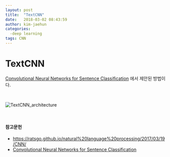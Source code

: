 ```yaml
---
layout: post
title:  "TextCNN"
date:   2018-03-02 08:43:59
author: kim-jaehun
categories:
  -deep learning
tags: CNN
---
```


# TextCNN

[Convolutional Neural Networks for Sentence Classification](http://emnlp2014.org/papers/pdf/EMNLP2014181.pdf) 에서 제안된 방법이다.

<br>

![TextCNN_architecture](https://drive.google.com/uc?id=1V_eDSDjbEFknbFJPkCACO8ZQSdj7O0os)

<br>




#### 참고문헌


* https://ratsgo.github.io/natural%20language%20processing/2017/03/19/CNN/
* [Convolutional Neural Networks for Sentence Classification](http://emnlp2014.org/papers/pdf/EMNLP2014181.pdf)
